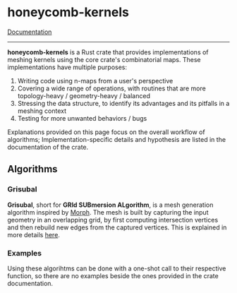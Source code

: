 # honeycomb-kernels

[Documentation](../honeycomb_kernels/)

---

**honeycomb-kernels** is a Rust crate that provides implementations of meshing kernels using the core crate's
combinatorial maps. These implementations have multiple purposes:

1. Writing code using n-maps from a user's perspective
2. Covering a wide range of operations, with routines that are more topology-heavy / geometry-heavy / balanced
3. Stressing the data structure, to identify its advantages and its pitfalls in a meshing context
4. Testing for more unwanted behaviors / bugs

Explanations provided on this page focus on the overall workflow of algorithms; Implementation-specific details and
hypothesis are listed in the documentation of the crate.

## Algorithms

### Grisubal

**Grisubal**, short for **GRId SUBmersion ALgorithm**, is a mesh generation algorithm inspired by [Morph][IMR-RN].
The mesh is built by capturing the input geometry in an overlapping grid, by first computing intersection vertices and
then rebuild new edges from the captured vertices. This is explained in more details [here](./kernel-grisubal.md).

[IMR-RN]: https://internationalmeshingroundtable.com/assets/research-notes/imr32/2011.pdf

### Examples

Using these algorihtms can be done with a one-shot call to their respective function, so there are no examples beside
the ones provided in the crate documentation.